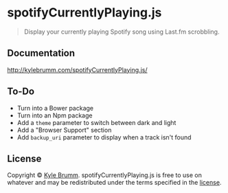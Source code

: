 # spotifyCurrentlyPlaying.js

> Display your currently playing Spotify song using Last.fm scrobbling.


## Documentation

http://kylebrumm.com/spotifyCurrentlyPlaying.js/


## To-Do

- Turn into a Bower package
- Turn into an Npm package
- Add a `theme` parameter to switch between dark and light
- Add a "Browser Support" section
- Add `backup_uri` parameter to display when a track isn't found


## License

Copyright © [Kyle Brumm](http://kylebrumm.com). spotifyCurrentlyPlaying.js is free to use on whatever and may be redistributed under the terms specified in the [license](LICENSE.md).
